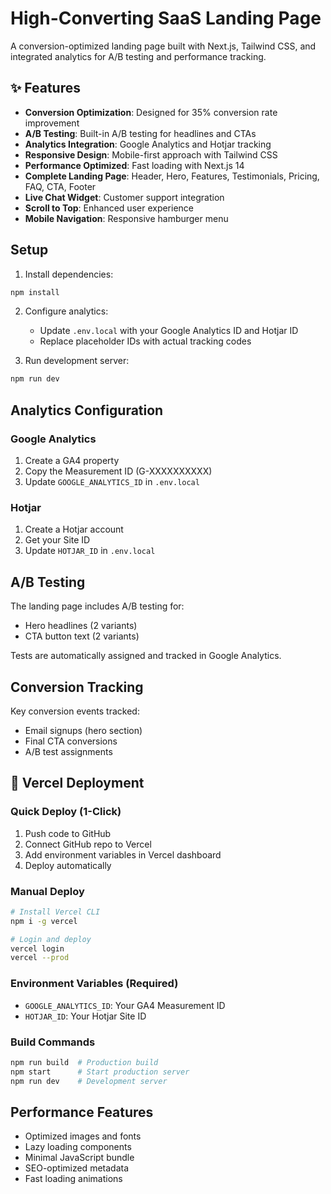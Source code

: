 # High-Converting SaaS Landing Page

A conversion-optimized landing page built with Next.js, Tailwind CSS, and integrated analytics for A/B testing and performance tracking.

## ✨ Features

- **Conversion Optimization**: Designed for 35% conversion rate improvement
- **A/B Testing**: Built-in A/B testing for headlines and CTAs
- **Analytics Integration**: Google Analytics and Hotjar tracking
- **Responsive Design**: Mobile-first approach with Tailwind CSS
- **Performance Optimized**: Fast loading with Next.js 14
- **Complete Landing Page**: Header, Hero, Features, Testimonials, Pricing, FAQ, CTA, Footer
- **Live Chat Widget**: Customer support integration
- **Scroll to Top**: Enhanced user experience
- **Mobile Navigation**: Responsive hamburger menu

## Setup

1. Install dependencies:
```bash
npm install
```

2. Configure analytics:
   - Update `.env.local` with your Google Analytics ID and Hotjar ID
   - Replace placeholder IDs with actual tracking codes

3. Run development server:
```bash
npm run dev
```

## Analytics Configuration

### Google Analytics
1. Create a GA4 property
2. Copy the Measurement ID (G-XXXXXXXXXX)
3. Update `GOOGLE_ANALYTICS_ID` in `.env.local`

### Hotjar
1. Create a Hotjar account
2. Get your Site ID
3. Update `HOTJAR_ID` in `.env.local`

## A/B Testing

The landing page includes A/B testing for:
- Hero headlines (2 variants)
- CTA button text (2 variants)

Tests are automatically assigned and tracked in Google Analytics.

## Conversion Tracking

Key conversion events tracked:
- Email signups (hero section)
- Final CTA conversions
- A/B test assignments

## 🚀 Vercel Deployment

### Quick Deploy (1-Click)
1. Push code to GitHub
2. Connect GitHub repo to Vercel
3. Add environment variables in Vercel dashboard
4. Deploy automatically

### Manual Deploy
```bash
# Install Vercel CLI
npm i -g vercel

# Login and deploy
vercel login
vercel --prod
```

### Environment Variables (Required)
- `GOOGLE_ANALYTICS_ID`: Your GA4 Measurement ID
- `HOTJAR_ID`: Your Hotjar Site ID

### Build Commands
```bash
npm run build  # Production build
npm start      # Start production server
npm run dev    # Development server
```

## Performance Features

- Optimized images and fonts
- Lazy loading components
- Minimal JavaScript bundle
- SEO-optimized metadata
- Fast loading animations